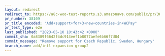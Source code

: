 ```yaml
---
layout: redirect
redirect_to: https://a8c-woo-test-reports.s3.amazonaws.com/public/pr/38109/e2e/index.html
pr_number: 38109
pr_title_encoded: "Add+support+for+3+new+countries+in+WCPay"
pr_test_type: e2e
last_published: "2023-05-10 10:43:42 +0000"
commit_sha: 0a8309f6642f4dc914eef1b8077aefe6b66f7d84
commit_message: "Remove support for Czech Republic, Sweden, Hungary"
branch_name: add/intl-expansion-group2
---
```


